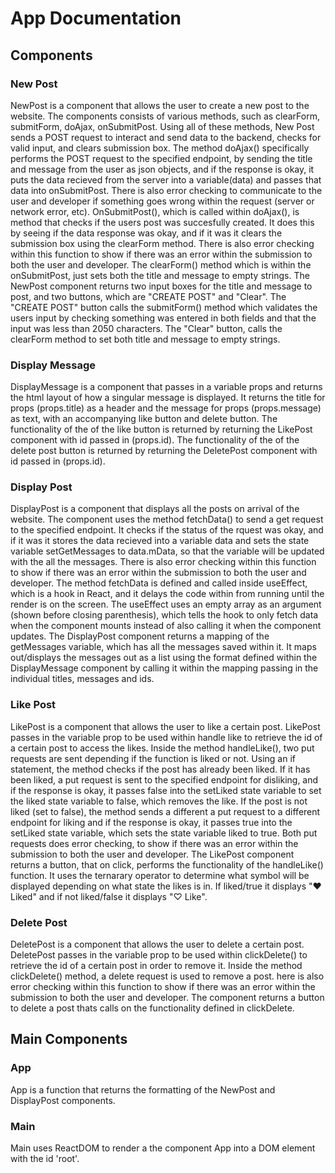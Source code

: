 # App Documentation

## Components

### New Post

NewPost is a component that allows the user to create a new post to the website. The components consists of various methods, such as clearForm, submitForm, doAjax, onSubmitPost. Using all of these methods, New Post sends a POST request to interact and send data to the backend, checks for valid input, and clears submission box. The method doAjax() specifically performs the POST request to the specified endpoint, by sending the title and message from the user as json objects, and if the response is okay, it puts the data recieved from the server into a variable(data) and passes that data into onSubmitPost. There is also error checking to communicate to the user and developer if something goes wrong within the request (server or network error, etc). OnSubmitPost(), which is called within doAjax(), is method that checks if the users post was succesfully created. It does this by seeing if the data response was okay, and if it was it clears the submission box using the clearForm method. There is also error checking within this function to show if there was an error within the submission to both the user and developer. The clearForm() method which is within the onSubmitPost, just sets both the title and message to empty strings. The NewPost component returns two input boxes for the title and message to post, and two buttons, which are "CREATE POST" and "Clear". The "CREATE POST" button calls the submitForm() method which validates the users input by checking something was entered in both fields and that the input was less than 2050 characters. The "Clear" button, calls the clearForm method to set both title and message to empty strings.

### Display Message

DisplayMessage is a component that passes in a variable props and returns the html layout of how a singular message is displayed. It returns the title for props (props.title) as a header and the message for props (props.message) as text, with an accompanying like button and delete button. The functionality of the of the like button is returned by returning the LikePost component with id passed in (props.id). The functionality of the of the delete post button is returned by returning the DeletePost component with id passed in (props.id).

### Display Post

DisplayPost is a component that displays all the posts on arrival of the website. The component uses the method fetchData() to send a get request to the specified endpoint. It checks if the status of the rquest was okay, and if it was it stores the data recieved into a variable data and sets the state variable setGetMessages to data.mData, so that the variable will be updated with the all the messages. There is also error checking within this function to show if there was an error within the submission to both the user and developer. The method fetchData is defined and called inside useEffect, which is a hook in React, and it delays the code within from running until the render is on the screen. The useEffect uses an empty array as an argument (shown before closing parenthesis), which tells the hook to only fetch data when the component mounts instead of also calling it when the component updates. The DisplayPost component returns a mapping of the getMessages variable, which has all the messages saved within it. It maps out/displays the messages out as a list using the format defined within the DisplayMessage component by calling it within the mapping passing in the individual titles, messages and ids.

### Like Post

LikePost is a component that allows the user to like a certain post. LikePost passes in the variable prop to be used within handle like to retrieve the id of a certain post to access the likes. Inside the method handleLike(), two put requests are sent depending if the function is liked or not. Using an if statement, the method checks if the post has already been liked. If it has been liked, a put request is sent to the specified endpoint for disliking, and if the response is okay, it passes false into the setLiked state variable to set the liked state variable to false, which removes the like. If the post is not liked (set to false), the method sends a different a put request to a different endpoint for liking and if the response is okay, it passes true into the setLiked state variable, which sets the state variable liked to true. Both put requests does error checking, to show if there was an error within the submission to both the user and developer. The LikePost component returns a button, that on click, performs the functionality of the handleLike() function. It uses the ternarary operator to determine what symbol will be displayed depending on what state the likes is in. If liked/true it displays "❤️ Liked" and if not liked/false it displays "♡ Like".

### Delete Post

DeletePost is a component that allows the user to delete a certain post.  DeletePost passes in the variable prop to be used within clickDelete() to retrieve the id of a certain post in order to remove it. Inside the method clickDelete() method, a delete request is used to remove a post. here is also error checking within this function to show if there was an error within the submission to both the user and developer. The component returns a button to delete a post thats calls on the functionality defined in clickDelete.

## Main Components

### App

App is a function that returns the formatting of the NewPost and DisplayPost components.

### Main

Main uses ReactDOM to render a the component App into a DOM element with the id 'root'.